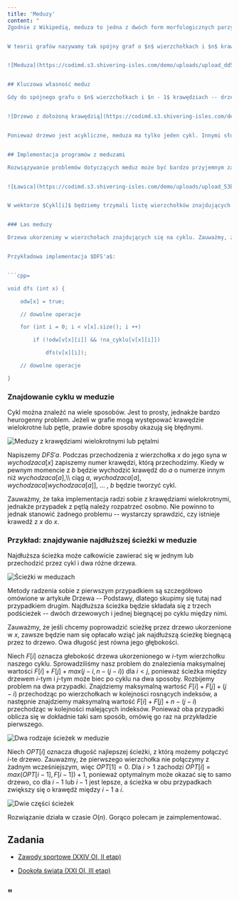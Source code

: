 ```yaml
---
title: 'Meduzy'
content: "
Zgodnie z Wikipedią, meduza to jedna z dwóch form morfologicznych parzydełkowców (Cnidaria), pierwotnie swobodnie pływająca, pelagiczna, z galaretowatym ciałem, zwykle w kształcie dzwonu lub parasola, zasadniczo rozmnażająca się płciowo.


W teorii grafów nazywamy tak spójny graf o $n$ wierzchołkach i $n$ krawędziach. Dlaczego? Popatrz na jego wygląd:


![Meduza](https://codimd.s3.shivering-isles.com/demo/uploads/upload_dd5aa9f99a56ef3bdac795b0c1dd74cf.png)


## Kluczowa własność meduz

Gdy do spójnego grafu o $n$ wierzchołkach i $n - 1$ krawędziach -- drzewa dołożymy jeszcze jedną krawędź, uzyskamy meduzę. Razem z niektórymi krawędziami drzewowymi stworzy cykl.


![Drzewo z dołożoną krawędzią](https://codimd.s3.shivering-isles.com/demo/uploads/upload_69730673cf4707b2926653cf6ea9eedd.png)


Ponieważ drzewo jest acykliczne, meduza ma tylko jeden cykl. Innymi słowy jest to graf zbudowany z cyklu, do którego wierzchołków doczepione są drzewa. Umiemy je bardzo sprawnie przetwarzać. Z tego powodu obsługiwanie meduz będzie składać się z obliczeń na jej lesie oraz łączenia wyniku na cyklu.


## Implementacja programów z meduzami

Rozwiązywanie problemów dotyczących meduz może być bardzo przyjemnym zajęciem sprowadzającym się do implementacji kilku prostych funkcji lub mega syfem. Właśnie dlatego znaczną część artykułu poświęcę na opisanie ogólnej implementacji. Po pierwsze, musimy zastanowić się, czy w problemie mamy do czynienia z jedną meduzą, czy z całą ławicą.


![Ławica](https://codimd.s3.shivering-isles.com/demo/uploads/upload_53bafd7eac53dff17cf3199c511e0379.png)


W wektorze $Cykl[i]$ będziemy trzymali listę wierzchołków znajdujących się na cyklu $i$-tej meduzy. Bitset lub tablica bool'i $na\\_cyklu[x]$ określi, czy $x$ znajduje się na którymś z nich.


### Las meduzy

Drzewa ukorzenimy w wierzchołach znajdujących się na cyklu. Zauważmy, że tylko korzenie graniczą z wierzchołkami znajdującymi się poza drzewem -- tymi, których wartość $na\\_cyklu[]$ jest jedynką logiczną. Pozostałe wierzchołki drzewa są połączone tylko między sobą. Pozwala nam to przetwarzać je nie przejmując się tym, że należą do meduzy jeśli tylko \"wyifujemy\" nie wchodzenie do wierzchołków znajdujących się na cyklu.


Przykładowa implementacja $DFS'a$:


```cpp=

void dfs (int x) {

	odw[x] = true;

	// dowolne operacje

	for (int i = 0; i < v[x].size(); i ++)

		if (!odw[v[x][i]] && !na_cyklu[v[x][i]])

			dfs(v[x][i]);	

	// dowolne operacje

}

```


### Znajdowanie cyklu w meduzie

Cykl można znaleźć na wiele sposobów. Jest to prosty, jednakże bardzo heurogenny problem. Jeżeli w grafie mogą występować krawędzie wielokrotne lub pętle, prawie dobre sposoby okazują się błędnymi.


![Meduzy z krawędziami wielokrotnymi lub pętalmi](https://codimd.s3.shivering-isles.com/demo/uploads/upload_7622ceb5d623edded821dd3ea5b3d180.png)


Napiszemy $DFS'a.$ Podczas przechodzenia z wierzchołka $x$ do jego syna w $wychodzaca[x]$ zapiszemy numer krawędzi, którą przechodzimy. Kiedy w pewnym momencie z $b$ będzie wychodzić krawędź do $a$ o numerze innym niż $wychodzaca[a],$\\\\ ciąg $a,$ $wychodzaca[a],$ $wychodzaca[wychodzaca[a]],$ ... , $b$ będzie tworzyć cykl.


Zauważmy, że taka implementacja radzi sobie z krawędziami wielokrotnymi, jednakże przypadek z pętlą należy rozpatrzeć osobno. Nie powinno to jednak stanowić żadnego problemu -- wystarczy sprawdzić, czy istnieje krawedź z $x$ do $x.$


### Przykład: znajdywanie najdłuższej ścieżki w meduzie


Najdłuższa ścieżka może całkowicie zawierać się w jednym lub przechodzić przez cykl i dwa różne drzewa.


![Ścieżki w meduzach](https://codimd.s3.shivering-isles.com/demo/uploads/upload_b15225af5ed2189d25ff005c2671bc87.png)


Metody radzenia sobie z pierwszym przypadkiem są szczegółowo omówione w artykułe Drzewa -- Podstawy, dlatego skupimy się tutaj nad przypadkiem drugim. Najdłuższa ścieżka będzie składała się z trzech podścieżek -- dwóch drzewowych i jednej biegnącej po cyklu między nimi. 


Zauważmy, że jeśli chcemy poprowadzić scieżkę przez drzewo ukorzenione w $x,$ zawsze będzie nam się opłacało wziąć jak najdłuższą ścieżkę biegnącą przez to drzewo. Owa długość jest równa jego głębokości.


Niech $F[i]$ oznacza głebokość drzewa ukorzenionego w $i$-tym wierzchołku naszego cyklu. Sprowadziliśmy nasz problem do znalezienia maksymalnej wartości $F[i] + F[j] + max(j - i,n - (j - i))$ dla $i < j,$ ponieważ ścieżka między drzewem $i$-tym i $j$-tym może biec po cyklu na dwa sposoby. Rozbijemy problem na dwa przypadki. Znajdziemy maksymalną wartość $F[i] + F[j] + (j - i)$ przechodząc po wierzchołkach w kolejności rosnących indeksów, a następnie znajdziemy maksymalną wartość $F[i] + F[j] + n - (j - i)$ przechodząc w kolejności malejących indeksów. Ponieważ oba przypadki oblicza się w dokładnie taki sam sposób, omówię go raz na przykładzie pierwszego.


![Dwa rodzaje ścieżek w meduzie](https://codimd.s3.shivering-isles.com/demo/uploads/upload_17ff42beb71fbede4e99324e1ce7d73e.png)


Niech $OPT[i]$ oznacza długość najlepszej ścieżki, z którą możemy połączyć $i$-te drzewo. Zauważmy, że pierwszego wierzchołka nie połączymy z żadnym wcześniejszym, więc $OPT[1] = 0.$ Dla $i > 1$ zachodzi $OPT[i] = max(OPT[i - 1], F[i - 1]) + 1,$ ponieważ optymalnym może okazać się to samo drzewo, co dla $i - 1$ lub $i - 1$ jest lepsze, a ścieżka w obu przypadkach zwiększy się o krawędź między $i - 1$ a $i.$


![Dwie części ścieżek](https://codimd.s3.shivering-isles.com/demo/uploads/upload_cf0f9cb4a2b81d63110874140757824d.png)


Rozwiązanie działa w czasie $O(n).$ Gorąco polecam je zaimplementować.


## Zadania

- [Zawody sportowe (XXIV OI, II etap)](https://szkopul.edu.pl/problemset/problem/fYzoFHo_2JRG4FQSt5UPRpn5/site/?key=statement)

- [Dookoła świata (XXI OI, III etap)](https://szkopul.edu.pl/problemset/problem/hogW-qBD1uDPGDS4jTohYMwc/site/?key=statement)

"
---
```

